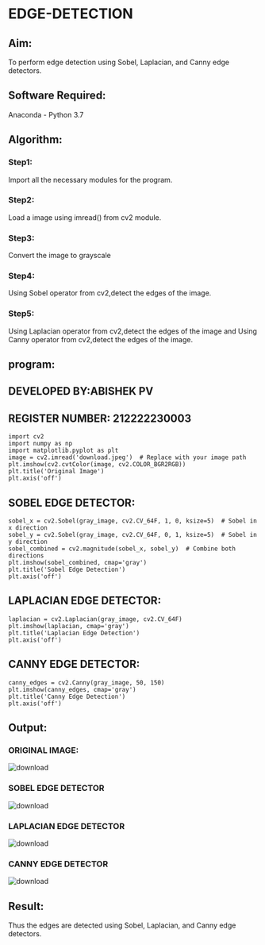 # EDGE-DETECTION
## Aim:
To perform edge detection using Sobel, Laplacian, and Canny edge detectors.

## Software Required:
Anaconda - Python 3.7

## Algorithm:
### Step1:
Import all the necessary modules for the program.

### Step2:
Load a image using imread() from cv2 module.

### Step3:
Convert the image to grayscale

### Step4:
Using Sobel operator from cv2,detect the edges of the image.

### Step5:

Using Laplacian operator from cv2,detect the edges of the image and Using Canny operator from cv2,detect the edges of the image.
## program:
## DEVELOPED BY:ABISHEK PV
## REGISTER NUMBER: 212222230003
```
import cv2
import numpy as np
import matplotlib.pyplot as plt
image = cv2.imread('download.jpeg')  # Replace with your image path
plt.imshow(cv2.cvtColor(image, cv2.COLOR_BGR2RGB))
plt.title('Original Image')
plt.axis('off')
```
## SOBEL EDGE DETECTOR:
```
sobel_x = cv2.Sobel(gray_image, cv2.CV_64F, 1, 0, ksize=5)  # Sobel in x direction
sobel_y = cv2.Sobel(gray_image, cv2.CV_64F, 0, 1, ksize=5)  # Sobel in y direction
sobel_combined = cv2.magnitude(sobel_x, sobel_y)  # Combine both directions
plt.imshow(sobel_combined, cmap='gray')
plt.title('Sobel Edge Detection')
plt.axis('off')
```
## LAPLACIAN EDGE DETECTOR:
```
laplacian = cv2.Laplacian(gray_image, cv2.CV_64F)
plt.imshow(laplacian, cmap='gray')
plt.title('Laplacian Edge Detection')
plt.axis('off')
```
## CANNY EDGE DETECTOR:
```
canny_edges = cv2.Canny(gray_image, 50, 150)
plt.imshow(canny_edges, cmap='gray')
plt.title('Canny Edge Detection')
plt.axis('off')
```


## Output:
### ORIGINAL IMAGE:
![download](https://github.com/user-attachments/assets/ba93fc40-e8f4-42e3-8505-984e9b82a2cf)

### SOBEL EDGE DETECTOR
![download](https://github.com/user-attachments/assets/50dc310a-cd1a-4340-821f-ee976d12e266)


### LAPLACIAN EDGE DETECTOR
![download](https://github.com/user-attachments/assets/22ab1bc4-595e-4cf9-963f-5fc2ad8685e1)



### CANNY EDGE DETECTOR
![download](https://github.com/user-attachments/assets/39a01514-3456-4e5c-8fcc-93e2131ebb1a)


## Result:
Thus the edges are detected using Sobel, Laplacian, and Canny edge detectors.

